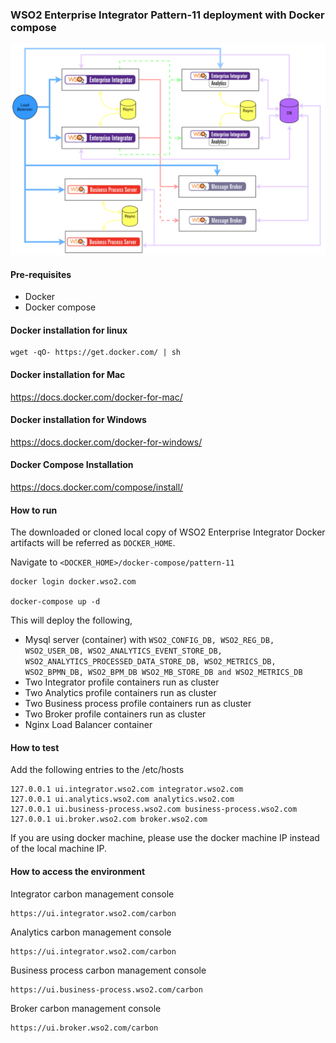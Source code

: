 ### WSO2 Enterprise Integrator Pattern-11 deployment with Docker compose

![pattern-design](../patterns/design/wso2ei-6.1.1-pattern-11.png)

#### Pre-requisites

 * Docker
 * Docker compose

#### Docker installation for linux
```
wget -qO- https://get.docker.com/ | sh
```

#### Docker installation for Mac

https://docs.docker.com/docker-for-mac/

#### Docker installation for Windows

https://docs.docker.com/docker-for-windows/

#### Docker Compose Installation

https://docs.docker.com/compose/install/

#### How to run

The downloaded or cloned local copy of WSO2 Enterprise Integrator Docker artifacts will be referred as `DOCKER_HOME`.

Navigate to `<DOCKER_HOME>/docker-compose/pattern-11`

```
docker login docker.wso2.com 

docker-compose up -d
```

This will deploy the following,

* Mysql server (container) with `WSO2_CONFIG_DB, WSO2_REG_DB, WSO2_USER_DB, WSO2_ANALYTICS_EVENT_STORE_DB, WSO2_ANALYTICS_PROCESSED_DATA_STORE_DB, WSO2_METRICS_DB, WSO2_BPMN_DB, WSO2_BPM_DB WSO2_MB_STORE_DB and WSO2_METRICS_DB`
* Two Integrator profile containers run as cluster
* Two Analytics profile containers run as cluster
* Two Business process profile containers run as cluster
* Two Broker profile containers run as cluster
* Nginx Load Balancer container

#### How to test

Add the following entries to the /etc/hosts
```
127.0.0.1 ui.integrator.wso2.com integrator.wso2.com 
127.0.0.1 ui.analytics.wso2.com analytics.wso2.com 
127.0.0.1 ui.business-process.wso2.com business-process.wso2.com 
127.0.0.1 ui.broker.wso2.com broker.wso2.com
```

If you are using docker machine, please use the docker machine IP instead of the local machine IP.

#### How to access the environment

Integrator carbon management console

```
https://ui.integrator.wso2.com/carbon
```

Analytics carbon management console

```
https://ui.integrator.wso2.com/carbon
```

Business process carbon management console

```
https://ui.business-process.wso2.com/carbon
```

Broker carbon management console

```
https://ui.broker.wso2.com/carbon
```
